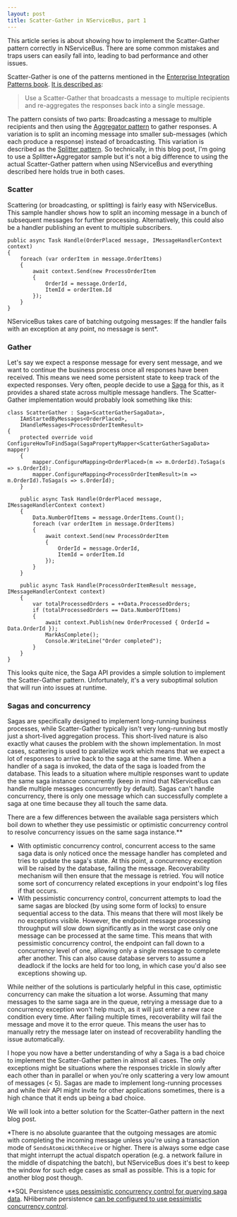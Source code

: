 ```yaml
---
layout: post
title: Scatter-Gather in NServiceBus, part 1
---
```


This article series is about showing how to implement the Scatter-Gather pattern correctly in NServiceBus. There are some common mistakes and traps users can easily fall into, leading to bad performance and other issues.

Scatter-Gather is one of the patterns mentioned in the [Enterprise Integration Patterns book](https://www.amazon.com/Enterprise-Integration-Patterns-Designing-Deploying/dp/0321200683). [It is described as](https://www.enterpriseintegrationpatterns.com/patterns/messaging/BroadcastAggregate.html):

> Use a Scatter-Gather that broadcasts a message to multiple recipients and re-aggregates the responses back into a single message.

The pattern consists of two parts: Broadcasting a message to multiple recipients and then using the [Aggregator pattern](https://www.enterpriseintegrationpatterns.com/patterns/messaging/Aggregator.html) to gather responses. A variation is to split an incoming message into smaller sub-messages (which each produce a response) instead of broadcasting. This variation is described as the [Splitter pattern](https://www.enterpriseintegrationpatterns.com/patterns/messaging/Sequencer.html). So technically, in this blog post, I'm going to use a Splitter+Aggregator sample but it's not a big difference to using the actual Scatter-Gather pattern when using NServiceBus and everything described here holds true in both cases.


### Scatter
Scattering (or broadcasting, or splitting) is fairly easy with NServiceBus. This sample handler shows how to split an incoming message in a bunch of subsequent messages for further processing. Alternatively, this could also be a handler publishing an event to multiple subscribers.

```
public async Task Handle(OrderPlaced message, IMessageHandlerContext context)
{
    foreach (var orderItem in message.OrderItems)
    {
        await context.Send(new ProcessOrderItem
        {
            OrderId = message.OrderId,
            ItemId = orderItem.Id
        });
    }
}
```

NServiceBus takes care of batching outgoing messages: If the handler fails with an exception at any point, no message is sent*.

### Gather
Let's say we expect a response message for every sent message, and we want to continue the business process once all responses have been received. This means we need some persistent state to keep track of the expected responses. Very often, people decide to use a [Saga](https://docs.particular.net/nservicebus/sagas) for this, as it provides a shared state across multiple message handlers. The Scatter-Gather implementation would probably look something like this:

```
class ScatterGather : Saga<ScatterGatherSagaData>,
    IAmStartedByMessages<OrderPlaced>,
    IHandleMessages<ProcessOrderItemResult>
{
    protected override void ConfigureHowToFindSaga(SagaPropertyMapper<ScatterGatherSagaData> mapper)
    {
        mapper.ConfigureMapping<OrderPlaced>(m => m.OrderId).ToSaga(s => s.OrderId);
        mapper.ConfigureMapping<ProcessOrderItemResult>(m => m.OrderId).ToSaga(s => s.OrderId);
    }

    public async Task Handle(OrderPlaced message, IMessageHandlerContext context)
    {
        Data.NumberOfItems = message.OrderItems.Count();
        foreach (var orderItem in message.OrderItems)
        {
            await context.Send(new ProcessOrderItem
            {
                OrderId = message.OrderId,
                ItemId = orderItem.Id
            });
        }
    }

    public async Task Handle(ProcessOrderItemResult message, IMessageHandlerContext context)
    {
        var totalProcessedOrders = ++Data.ProcessedOrders;
        if (totalProcessedOrders == Data.NumberOfItems)
        {
            await context.Publish(new OrderProcessed { OrderId = Data.OrderId });
            MarkAsComplete();
            Console.WriteLine("Order completed");
        }
    }
}
```

This looks quite nice, the Saga API provides a simple solution to implement the Scatter-Gather pattern. Unfortunately, it's a very suboptimal solution that will run into issues at runtime. 

### Sagas and concurrency

Sagas are specifically designed to implement long-running business processes, while Scatter-Gather typically isn't very long-running but mostly just a short-lived aggregation process. This short-lived nature is also exactly what causes the problem with the shown implementation. In most cases, scattering is used to parallelize work which means that we expect a lot of responses to arrive back to the saga at the same time. When a handler of a saga is invoked, the data of the saga is loaded from the database. This leads to a situation where multiple responses want to update the same saga instance concurrently (keep in mind that NServiceBus can handle multiple messages concurrently by default). Sagas can't handle concurrency, there is only one message which can successfully complete a saga at one time because they all touch the same data.

There are a few differences between the available saga persisters which boil down to whether they use pessimistic or optimistic concurrency control to resolve concurrency issues on the same saga instance.** 
* With optimistic concurrency control, concurrent access to the same saga data is only noticed once the message handler has completed and tries to update the saga's state. At this point, a concurrency exception will be raised by the database, failing the message. Recoverability mechanism will then ensure that the message is retried. You will notice some sort of concurrency related exceptions in your endpoint's log files if that occurs.
* With pessimistic concurrency control, concurrent attempts to load the same sagas are blocked (by using some form of locks) to ensure sequential access to the data. This means that there will most likely be no exceptions visible. However, the endpoint message processing throughput will slow down significantly as in the worst case only one message can be processed at the same time. This means that with pessimistic concurrency control, the endpoint can fall down to a concurrency level of one, allowing only a single message to complete after another. This can also cause database servers to assume a deadlock if the locks are held for too long, in which case you'd also see exceptions showing up.

While neither of the solutions is particularly helpful in this case, optimistic concurrency can make the situation a lot worse. Assuming that many messages to the same saga are in the queue, retrying a message due to a concurrency exception won't help much, as it will just enter a new race condition every time. After failing multiple times, recoverability will fail the message and move it to the error queue. This means the user has to manually retry the message later on instead of recoverability handling the issue automatically.

I hope you now have a better understanding of why a Saga is a bad choice to implement the Scatter-Gather patten in almost all cases. The only exceptions might be situations where the responses trickle in slowly after each other than in parallel or when you're only scattering a very low amount of messages (< 5). Sagas are made to implement long-running processes and while their API might invite for other applications sometimes, there is a high chance that it ends up being a bad choice.

We will look into a better solution for the Scatter-Gather pattern in the next blog post.


*There is no absolute guarantee that the outgoing messages are atomic with completing the incoming message unless you're using a transaction mode of `SendsAtomicWithReceive` or higher. There is always some edge case that might interrupt the actual dispatch operation (e.g. a network failure in the middle of dispatching the batch), but NServiceBus does it's best to keep the window for such edge cases as small as possible. This is a topic for another blog post though.

**SQL Persistence [uses pessimistic concurrency control for querying saga data](https://docs.particular.net/persistence/sql/saga-concurrency#concurrent-access-to-existing-saga-instances). NHibernate persistence [can be configured to use pessimistic concurrency control](https://docs.particular.net/persistence/nhibernate/saga-concurrency#adjusting-the-locking-strategy).
